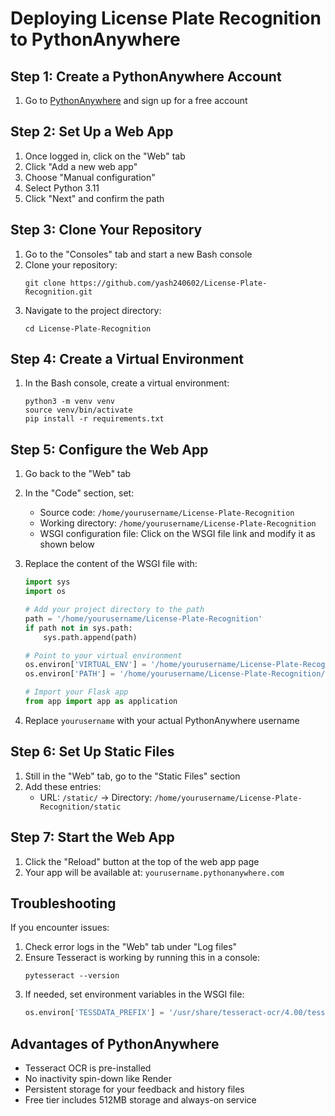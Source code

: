 # Deploying License Plate Recognition to PythonAnywhere

## Step 1: Create a PythonAnywhere Account
1. Go to [PythonAnywhere](https://www.pythonanywhere.com/) and sign up for a free account

## Step 2: Set Up a Web App
1. Once logged in, click on the "Web" tab
2. Click "Add a new web app"
3. Choose "Manual configuration"
4. Select Python 3.11
5. Click "Next" and confirm the path

## Step 3: Clone Your Repository
1. Go to the "Consoles" tab and start a new Bash console
2. Clone your repository:
   ```
   git clone https://github.com/yash240602/License-Plate-Recognition.git
   ```
3. Navigate to the project directory:
   ```
   cd License-Plate-Recognition
   ```

## Step 4: Create a Virtual Environment
1. In the Bash console, create a virtual environment:
   ```
   python3 -m venv venv
   source venv/bin/activate
   pip install -r requirements.txt
   ```

## Step 5: Configure the Web App
1. Go back to the "Web" tab
2. In the "Code" section, set:
   - Source code: `/home/yourusername/License-Plate-Recognition`
   - Working directory: `/home/yourusername/License-Plate-Recognition`
   - WSGI configuration file: Click on the WSGI file link and modify it as shown below

3. Replace the content of the WSGI file with:
   ```python
   import sys
   import os

   # Add your project directory to the path
   path = '/home/yourusername/License-Plate-Recognition'
   if path not in sys.path:
       sys.path.append(path)

   # Point to your virtual environment
   os.environ['VIRTUAL_ENV'] = '/home/yourusername/License-Plate-Recognition/venv'
   os.environ['PATH'] = '/home/yourusername/License-Plate-Recognition/venv/bin:' + os.environ['PATH']

   # Import your Flask app
   from app import app as application
   ```

4. Replace `yourusername` with your actual PythonAnywhere username

## Step 6: Set Up Static Files
1. Still in the "Web" tab, go to the "Static Files" section
2. Add these entries:
   - URL: `/static/` → Directory: `/home/yourusername/License-Plate-Recognition/static`

## Step 7: Start the Web App
1. Click the "Reload" button at the top of the web app page
2. Your app will be available at: `yourusername.pythonanywhere.com`

## Troubleshooting
If you encounter issues:
1. Check error logs in the "Web" tab under "Log files"
2. Ensure Tesseract is working by running this in a console:
   ```
   pytesseract --version
   ```
3. If needed, set environment variables in the WSGI file:
   ```python
   os.environ['TESSDATA_PREFIX'] = '/usr/share/tesseract-ocr/4.00/tessdata'
   ```

## Advantages of PythonAnywhere
- Tesseract OCR is pre-installed
- No inactivity spin-down like Render
- Persistent storage for your feedback and history files
- Free tier includes 512MB storage and always-on service 